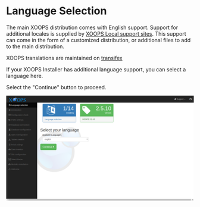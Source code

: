 # Language Selection​

The main XOOPS distribution comes with English support. Support for additional locales is supplied by [XOOPS Local support sites](https://xoops.org/modules/xoopspartners/). This support can come in the form of a customized distribution, or additional files to add to the main distribution.

XOOPS translations are maintained on [transifex](https://www.transifex.com/xoops/public/)

If your XOOPS Installer has additional language support, you can select a language here.

Select the "Continue" button to proceed.

![XOOPS Installer Language](../../.gitbook/assets/installer-01.png)

